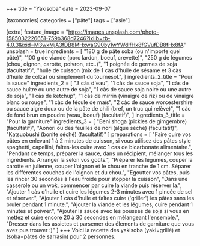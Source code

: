 +++
title = "Yakisoba"
date = 2023-09-07

[taxonomies]
categories = ["pâte"]
tags = ["asie"]

[extra]
feature_image = "https://images.unsplash.com/photo-1585032226651-759b368d7246?ixlib=rb-4.0.3&ixid=M3wxMjA3fDB8MHxwaG90by1wYWdlfHx8fGVufDB8fHx8fA"
unsplash = true
ingredients = [
  "180 g de pâte soba (ou n'importe quel pâte)",
  "100 g de viande (porc lardon, boeuf, crevette)",
  "250 g de légumes (chou, oignon, carotte, poivron, etc..)",
  "1 poignée de germes de soja (facultatif)",
  "huile de cuisson (mix de 1 càs d'huile de sésame et 3 càs d'huile de colza) ou simplement du tournesol.",
]
ingredients_2_title = "Pour la sauce"
ingredients_2 = [
  "3 càs d'eau",
  "1 càs de sauce soja",
  "1 càs de sauce huître ou une autre de soja",
  "1 càs de sauce soja noire ou une autre de soja",
  "1 càs de ketchup",
  "1 càs de mirrin (vinaigre de riz) ou de vinaigre blanc ou rouge",
  "1 càc de fécule de maïs",
  "2 càc de sauce worcestershire ou sauce aigre doux ou de la pâte de chili (bref, un truc qui relève)",
  "1 càc de fond brun en poudre (veau, boeuf) (facultatif)",
]
ingredients_3_title = "Pour la garniture"
ingredients_3 = [
  "Beni shoga (pickles de gimgembre) (facultatif)",
  "Aonori ou des feuilles de nori (algue séché) (facultatif)",
  "Katsuobushi (bonite séché) (facultatif)"
]
preparations = [
  "Faire cuire vos pâtes en enlevant 1 à 2 minutes de cuisson, si vous utilisez des pâtes style spaghetti, capellini, faîtes-les cuire avec 1 cas de bicarbonate alimentaire.",
  "Pendant ce temps, préparer la sauce, dans un récipient, mélanger tous les ingrédients. Arranger la selon vos goûts.",
  "Préparer les légumes, couper la carotte en julienne, couper l'oignon et le chou en tranche de 1 cm. Séparer les différentes couches de l'oignon et du chou.",
  "Egoutter vos pâtes, puis les rincer 30 secondes à l'eau froide pour stopper la cuisson",
  "Dans une casserole ou un wok, commencer par cuire la viande puis réserver la.",
  "Ajouter 1 càs d'huile et cuire les légumes 2-3 minutes avec 1 pincée de sel et réserver.",
  "Ajouter 1 càs d'huile et faîtes cuire ('griller') les pâtes sans les bruler pendant 1 minute.",
  "Ajouter la viande et les légumes, cuire pendant 1 minutes et poivrer.",
  "Ajouter la sauce avec les pousses de soja si vous en mettez et cuire encore 20 à 30 secondes en mélangeant l'ensemble.",
  "Dresser dans les assietes et parsemer des élements de garniture que vous avez pus trouver :)"
]
+++
Voici la recette des yakisoba (yaki=grillé) et (soba=pâtes de sarrasin) pour 2 personnes.
